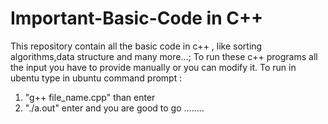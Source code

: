 # Important-Basic-Code in C++
This repository contain all the basic code in c++ , like sorting algorithms,data structure and many more...;
To run these c++ programs all the input you have to provide manually or you can modify it.
To run in ubentu type in  ubuntu command prompt :
1. "g++ file_name.cpp" than enter
2. "./a.out" enter and you are good to go ........
